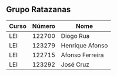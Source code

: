 ## Grupo Ratazanas

| Curso         | Número  | Nome            | 
|---------------|---------|-----------------|
| LEI           | 122700  | Diogo Rua       | 
| LEI           | 123279  | Henrique Afonso |  
| LEI           | 122715  | Afonso Ferreira | 
| LEI           | 123292  | José Cruz       |

